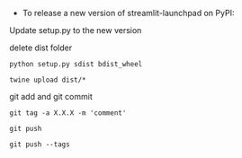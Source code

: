 - To release a new version of streamlit-launchpad on PyPI:

Update setup.py to the new version

delete dist folder

`python setup.py sdist bdist_wheel`

`twine upload dist/*`

git add and git commit

`git tag -a X.X.X -m 'comment'`

`git push`

`git push --tags`

